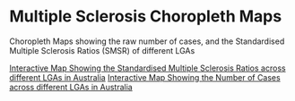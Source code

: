 # Multiple Sclerosis Choropleth Maps
Choropleth Maps showing the raw number of cases, and the Standardised Multiple Sclerosis Ratios (SMSR) of different LGAs

[Interactive Map Showing the Standardised Multiple Sclerosis Ratios across different LGAs in Australia](./SMSR.html)
[Interactive Map Showing the Number of Cases across different LGAs in Australia](./Number_of_Cases.html)

